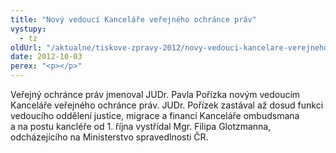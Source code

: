 ```yaml
---
title: "Nový vedoucí Kanceláře veřejného ochránce práv"
vystupy:
  - tz
oldUrl: "/aktualne/tiskove-zpravy-2012/novy-vedouci-kancelare-verejneho-ochrance-prav"
date: 2012-10-03
perex: "<p></p>"
---
```


<!-- imported from the old website -->

Veřejný ochránce práv jmenoval JUDr. Pavla Pořízka novým vedoucím Kanceláře veřejného ochránce práv. JUDr. Pořízek zastával až dosud funkci vedoucího oddělení justice, migrace a financí Kanceláře ombudsmana a na postu kancléře od 1. října vystřídal Mgr. Filipa Glotzmanna, odcházejícího na Ministerstvo spravedlnosti ČR.
